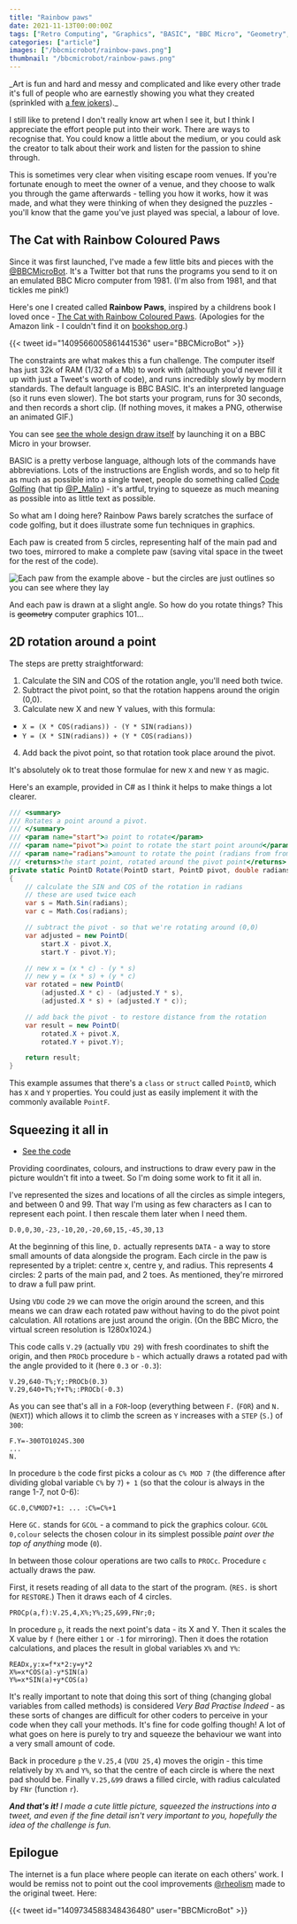 ```yaml
---
title: "Rainbow paws"
date: 2021-11-13T00:00:00Z
tags: ["Retro Computing", "Graphics", "BASIC", "BBC Micro", "Geometry", "Rotation", "Point", "Vector", "Sample Code"]
categories: ["article"]
images: ["/bbcmicrobot/rainbow-paws.png"]
thumbnail: "/bbcmicrobot/rainbow-paws.png"
---
```


_Art is fun and hard and messy and complicated and like every other trade it's full of people who are earnestly showing you what they created (sprinkled with [a few jokers](https://en.wikipedia.org/wiki/Take_the_Money_and_Run_(artwork))).\_

I still like to pretend I don't really know art when I see it, but I think I appreciate the effort people put into their work. There are ways to recognise that. You could know a little about the medium, or you could ask the creator to talk about their work and listen for the passion to shine through.

This is sometimes very clear when visiting escape room venues. If you're fortunate enough to meet the owner of a venue, and they choose to walk you through the game afterwards - telling you how it works, how it was made, and what they were thinking of when they designed the puzzles - you'll know that the game you've just played was special, a labour of love.

## The Cat with Rainbow Coloured Paws

Since it was first launched, I've made a few little bits and pieces with the [@BBCMicroBot](https://twitter.com/bbcmicrobot). It's a Twitter bot that runs the programs you send to it on an emulated BBC Micro computer from 1981. (I'm also from 1981, and that tickles me pink!)

Here's one I created called **Rainbow Paws**, inspired by a childrens book I loved once - [The Cat with Rainbow Coloured Paws](https://www.amazon.co.uk/Rainbow-Coloured-Paws-Maggie-Scott/dp/0859850099). (Apologies for the Amazon link - I couldn't find it on [bookshop.org](bookshop.org).)

{{< tweet id="1409566005861441536" user="BBCMicroBot" >}}

The constraints are what makes this a fun challenge. The computer itself has just 32k of RAM (1/32 of a Mb) to work with (although you'd never fill it up with just a Tweet's worth of code), and runs incredibly slowly by modern standards. The default language is BBC BASIC. It's an interpreted language (so it runs even slower). The bot starts your program, runs for 30 seconds, and then records a short clip. (If nothing moves, it makes a PNG, otherwise an animated GIF.)

You can see [see the whole design draw itself](https://bbcmic.ro/#%7B%22v%22%3A1%2C%22program%22%3A%22MO.2%3AT%25%3D150%5CnD.0%2C0%2C30%2C-23%2C-10%2C20%2C-20%2C60%2C15%2C-45%2C30%2C13%5CnF.Y%3D-300TO1024S.300%5CnV.29%2C640-T%25%3BY%3B%3APROCb%280.3%29%5CnV.29%2C640%2BT%25%3BY%2BT%25%3B%3APROCb%28-0.3%29%5CnN.%3AV.5%5CnEND%5CnDEFPROCb%28a%29%3AGC.0%2CC%25MOD7%2B1%3APROCc%28a%2C-1%29%3APROCc%28a%2C1%29%3AC%25%3DC%25%2B1%3AE.%5CnDEFPROCc%28a%2Cf%29%5CnRES.%3AF.I%3D1TO4%3APROCp%28a%2Cf%29%3AV.25%2C4%2CX%25%3BY%25%3B25%2C%2699%2CFNr%3B0%3B%3AN.%5CnE.%5CnDEFPROCp%28a%2Cf%29%5CnREADx%2Cy%3Ax%3Df*x*2%3Ay%3Dy*2%5CnX%25%3Dx*COS%28a%29-y*SIN%28a%29%5CnY%25%3Dx*SIN%28a%29%2By*COS%28a%29%5CnE.%5CnDEFFNr%3AREADn%3A%3Dn*2%22%7D) by launching it on a BBC Micro in your browser.

BASIC is a pretty verbose language, although lots of the commands have abbreviations. Lots of the instructions are English words, and so to help fit as much as possible into a single tweet, people do something called [Code Golfing](https://blog.mousefingers.com/post/bbc/bbc_golf/) (hat tip [@P_Malin](https://twitter.com/P_Malin)) - it's artful, trying to squeeze as much meaning as possible into as little text as possible.

So what am I doing here? Rainbow Paws barely scratches the surface of code golfing, but it does illustrate some fun techniques in graphics.

Each paw is created from 5 circles, representing half of the main pad and two toes, mirrored to make a complete paw (saving vital space in the tweet for the rest of the code).

![Each paw from the example above - but the circles are just outlines so you can see where they lay](/bbcmicrobot/raw-paws.png)

And each paw is drawn at a slight angle. So how do you rotate things? This is ~~geometry~~ computer graphics 101...

## 2D rotation around a point

The steps are pretty straightforward:

1. Calculate the SIN and COS of the rotation angle, you'll need both twice.
2. Subtract the pivot point, so that the rotation happens around the origin (0,0).
3. Calculate new X and new Y values, with this formula:

- `X = (X * COS(radians)) - (Y * SIN(radians))`
- `Y = (X * SIN(radians)) + (Y * COS(radians))`

4. Add back the pivot point, so that rotation took place around the pivot.

It's absolutely ok to treat those formulae for new `X` and new `Y` as magic.

Here's an example, provided in C# as I think it helps to make things a lot clearer.

```csharp
/// <summary>
/// Rotates a point around a pivot.
/// </summary>
/// <param name="start">a point to rotate</param>
/// <param name="pivot">a point to rotate the start point around</param>
/// <param name="radians">amount to rotate the point (radians from from 0 to 2*PI)</param>
/// <returns>the start point, rotated around the pivot point</returns>
private static PointD Rotate(PointD start, PointD pivot, double radians)
{
    // calculate the SIN and COS of the rotation in radians
    // these are used twice each
    var s = Math.Sin(radians);
    var c = Math.Cos(radians);

    // subtract the pivot - so that we're rotating around (0,0)
    var adjusted = new PointD(
        start.X - pivot.X,
        start.Y - pivot.Y);

    // new x = (x * c) - (y * s)
    // new y = (x * s) + (y * c)
    var rotated = new PointD(
        (adjusted.X * c) - (adjusted.Y * s),
        (adjusted.X * s) + (adjusted.Y * c));

    // add back the pivot - to restore distance from the rotation
    var result = new PointD(
        rotated.X + pivot.X,
        rotated.Y + pivot.Y);

    return result;
}
```

This example assumes that there's a `class` or `struct` called `PointD`, which has `X` and `Y` properties. You could just as easily implement it with the commonly available `PointF`.

## Squeezing it all in

- [See the code](https://bbcmic.ro/#%7B%22v%22%3A1%2C%22program%22%3A%22MO.2%3AT%25%3D150%5CnD.0%2C0%2C30%2C-23%2C-10%2C20%2C-20%2C60%2C15%2C-45%2C30%2C13%5CnF.Y%3D-300TO1024S.300%5CnV.29%2C640-T%25%3BY%3B%3APROCb%280.3%29%5CnV.29%2C640%2BT%25%3BY%2BT%25%3B%3APROCb%28-0.3%29%5CnN.%3AV.5%5CnEND%5CnDEFPROCb%28a%29%3AGC.0%2CC%25MOD7%2B1%3APROCc%28a%2C-1%29%3APROCc%28a%2C1%29%3AC%25%3DC%25%2B1%3AE.%5CnDEFPROCc%28a%2Cf%29%5CnRES.%3AF.I%3D1TO4%3APROCp%28a%2Cf%29%3AV.25%2C4%2CX%25%3BY%25%3B25%2C%2699%2CFNr%3B0%3B%3AN.%5CnE.%5CnDEFPROCp%28a%2Cf%29%5CnREADx%2Cy%3Ax%3Df*x*2%3Ay%3Dy*2%5CnX%25%3Dx*COS%28a%29-y*SIN%28a%29%5CnY%25%3Dx*SIN%28a%29%2By*COS%28a%29%5CnE.%5CnDEFFNr%3AREADn%3A%3Dn*2%22%7D)

Providing coordinates, colours, and instructions to draw every paw in the picture wouldn't fit into a tweet. So I'm doing some work to fit it all in.

I've represented the sizes and locations of all the circles as simple integers, and between 0 and 99. That way I'm using as few characters as I can to represent each point. I then rescale them later when I need them.

```BASIC
D.0,0,30,-23,-10,20,-20,60,15,-45,30,13
```

At the beginning of this line, `D.` actually represents `DATA` - a way to store small amounts of data alongside the program. Each circle in the paw is represented by a triplet: centre x, centre y, and radius. This represents 4 circles: 2 parts of the main pad, and 2 toes. As mentioned, they're mirrored to draw a full paw print.

Using `VDU` code `29` we can move the origin around the screen, and this means we can draw each rotated paw without having to do the pivot point calculation. All rotations are just around the origin. (On the BBC Micro, the virtual screen resolution is 1280x1024.)

This code calls `V.29` (actually `VDU 29`) with fresh coordinates to shift the origin, and then `PROCb` procedure `b` - which actually draws a rotated pad with the angle provided to it (here `0.3` or `-0.3`):

```BASIC
V.29,640-T%;Y;:PROCb(0.3)
V.29,640+T%;Y+T%;:PROCb(-0.3)
```

As you can see that's all in a `FOR`-loop (everything between `F.` (`FOR`) and `N.` (`NEXT`)) which allows it to climb the screen as `Y` increases with a `STEP` (`S.`) of `300`:

```BASIC
F.Y=-300TO1024S.300
...
N.
```

In procedure `b` the code first picks a colour as `C% MOD 7` (the difference after dividing global variable `C%` by `7`) `+ 1` (so that the colour is always in the range 1-7, not 0-6):

```BASIC
GC.0,C%MOD7+1: ... :C%=C%+1
```

Here `GC.` stands for `GCOL` - a command to pick the graphics colour. `GCOL 0,colour` selects the chosen colour in its simplest possible _paint over the top of anything_ mode (`0`).

In between those colour operations are two calls to `PROCc`. Procedure `c` actually draws the paw.

First, it resets reading of all data to the start of the program. (`RES.` is short for `RESTORE`.) Then it draws each of 4 circles.

```BASIC
PROCp(a,f):V.25,4,X%;Y%;25,&99,FNr;0;
```

In procedure `p`, it reads the next point's data - its X and Y. Then it scales the X value by `f` (here either `1` or `-1` for mirroring). Then it does the rotation calculations, and places the result in global variables `X%` and `Y%`:

```BASIC
READx,y:x=f*x*2:y=y*2
X%=x*COS(a)-y*SIN(a)
Y%=x*SIN(a)+y*COS(a)
```

It's really important to note that doing this sort of thing (changing global variables from called methods) is considered _Very Bad Practise Indeed_ - as these sorts of changes are difficult for other coders to perceive in your code when they call your methods. It's fine for code golfing though! A lot of what goes on here is purely to try and squeeze the behaviour we want into a very small amount of code.

Back in procedure `p` the `V.25,4` (`VDU 25,4`) moves the origin - this time relatively by `X%` and `Y%`, so that the centre of each circle is where the next pad should be. Finally `V.25,&99` draws a filled circle, with radius calculated by `FNr` (function `r`).

_**And that's it!** I made a cute little picture, squeezed the instructions into a tweet, and even if the fine detail isn't very important to you, hopefully the idea of the challenge is fun._

## Epilogue

The internet is a fun place where people can iterate on each others' work. I would be remiss not to point out the cool improvements [@rheolism](https://twitter.com/rheolism) made to the original tweet. Here:

{{< tweet id="1409734588348436480" user="BBCMicroBot" >}}
